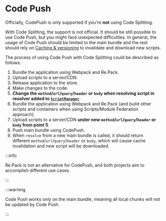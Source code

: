 # Code Push

Officially, CodePush is only supported if you're **not** using Code Splitting. 

With Code Splitting, the support is not official. It should be still possible to use Code Push, but
you might face unexpected difficulties. In general, the usage of Code Push should be limited to the
main bundle and the rest should rely on [Caching & versioning](./caching-versioning) to invalidate
and download new scripts.

The process of using Code Push with Code Splitting could be described as follows:

1. Bundle the application using Webpack and Re.Pack.
2. Upload scripts to a server/CDN.
3. Release application to the store.
4. Make changes to the code.
5. **Change the `method`/`url`/`query`/`header` or `body` when resolving script in resolver added to [`ScriptManager`](../api/repack/client/classes/ScriptManager#addresolver)**.
6. Bundle the application using Webpack and Re.Pack (and build other scripts and containers when
using Scripts/Module Federation approach).
7. Upload scripts to a server/CDN **under new `method`/`url`/`query`/`header` or `body` from point 5**.
8. Push main bundle using CodePush.
9. When `resolve` from a new main bundle is called, it should return different `method`/`url`/`query`/`header` or `body`,
which will cause cache invalidation and new script will be downloaded.

:::info

Re.Pack is not an alternative for CodePush, and both projects aim to accomplish different use cases.

:::

:::warning

Code Push works only on the main bundle, meaning all local chunks will not be updated by Code Push. 

:::
